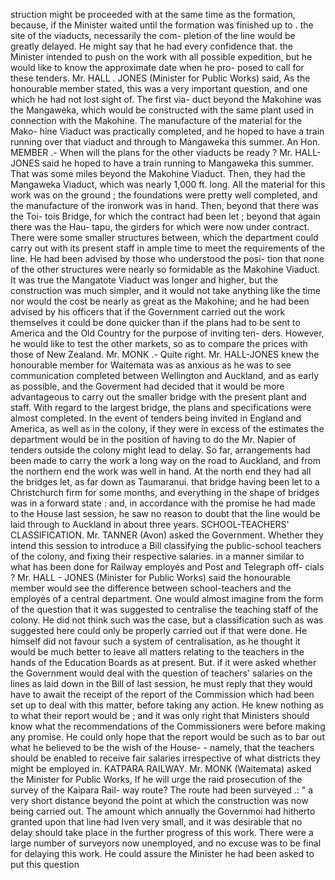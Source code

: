 struction might be proceeded with at the same time as the formation, because, if the Minister waited until the formation was finished up to . the site of the viaducts, necessarily the com- pletion of the line would be greatly delayed. He might say that he had every confidence that. the Minister intended to push on the work with all possible expedition, but he would like to know the approximate date when he pro- posed to call for these tenders. Mr. HALL . JONES (Minister for Public Works) said, As the honourable member stated, this was a very important question, and one which he had not lost sight of. The first via- duct beyond the Makohine was the Mangaweka, which would be constructed with the same plant used in connection with the Makohine. The manufacture of the material for the Mako- hine Viaduct was practically completed, and he hoped to have a train running over that viaduct and through to Mangaweka this summer. An Hon. MEMBER .- When will the plans for the other viaducts be ready ? Mr. HALL-JONES said he hoped to have a train running to Mangaweka this summer. That was some miles beyond the Makohine Viaduct. Then, they had the Mangaweka Viaduct, which was nearly 1,000 ft. long. All the material for this work was on the ground ; the foundations were pretty well completed, and the manufacture of the ironwork was in hand. Then, beyond that there was the Toi- tois Bridge, for which the contract had been let ; beyond that again there was the Hau- tapu, the girders for which were now under contract. There were some smaller structures between, which the department could carry out with its present staff in ample time to meet the requirements of the line. He had been advised by those who understood the posi- tion that none of the other structures were nearly so formidable as the Makohine Viaduct. It was true the Mangatote Viaduct was longer and higher, but the construction was much simpler, and it would not take anything like the time nor would the cost be nearly as great as the Makohine; and he had been advised by his officers that if the Government carried out the work themselves it could be done quicker than if the plans had to be sent to America and the Old Country for the purpose of inviting ten- ders. However, he would like to test the other markets, so as to compare the prices with those of New Zealand. Mr. MONK .- Quite right. Mr. HALL-JONES knew the honourable member for Waitemata was as anxious as he was to see communication completed between Wellington and Auckland, and as early as possible, and the Goverment had decided that it would be more advantageous to carry out the smaller bridge with the present plant and staff. With regard to the largest bridge, the plans and specifications were almost completed. In the event of tenders being invited in England and America, as well as in the colony, if they were in excess of the estimates the department would be in the position of having to do the Mr. Napier of tenders outside the colony might lead to delay. So far, arrangements had been made to carry the work a long way on the road to Auckland, and from the northern end the work was well in hand. At the north end they had all the bridges let, as far down as Taumaranui. that bridge having been let to a Christchurch firm for some months, and everything in the shape of bridges was in a forward state : and, in accordance with the promise he had made to the House last session, he saw no reason to doubt that the line would be laid through to Auckland in about three years. SCHOOL-TEACHERS' CLASSIFICATION. Mr. TANNER (Avon) asked the Government. Whether they intend this session to introduce a Bill classifying the public-school teachers of the colony, and fixing their respective salaries. in a manner similar to what has been done for Railway employés and Post and Telegraph off- cials ? Mr. HALL - JONES (Minister for Public Works) said the honourable member would see the difference between school-teachers and the employés of a central department. One would almost imagine from the form of the question that it was suggested to centralise the teaching staff of the colony. He did not think such was the case, but a classification such as was suggested here could only be properly carried out if that were done. He himself did not favour such a system of centralisation, as he thought it would be much better to leave all matters relating to the teachers in the hands of the Education Boards as at present. But. if it were asked whether the Government would deal with the question of teachers' salaries on the lines as laid down in the Bill of last session, he must reply that they would have to await the receipt of the report of the Commission which had been set up to deal with this matter, before taking any action. He knew nothing as to what their report would be ; and it was only right that Ministers should know what the recommendations of the Commissioners were before making any promise. He could only hope that the report would be such as to bar out what he believed to be the wish of the House- - namely, that the teachers should be enabled to receive fair salaries irrespective of what districts they might be employed in. KATPARA RAILWAY. Mr. MONK (Waitemata) asked the Minister for Public Works, If he will urge the raid prosecution of the survey of the Kaipara Rail- way route? The route had been surveyed .: " a very short distance beyond the point at which the construction was now being carried out. The amount which annually the Governmoi had hitherto granted upon that line had Iven very small, and it was desirable that no delay should take place in the further progress of this work. There were a large number of surveyors now unemployed, and no excuse was to be final for delaying this work. He could assure the Minister he had been asked to put this question 